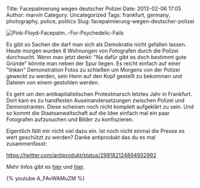 Title: Facepalmierung wegen deutscher Polizei
Date: 2013-02-06 17:05
Author: marvin
Category: Uncategorized
Tags: frankfurt, germany, photography, police, politics
Slug: facepalmierung-wegen-deutscher-polizei

![Pink-Floyd-Facepalm..-For-Psychedelic-Fails]({static}/images/Pink-Floyd-Facepalm..-For-Psychedelic-Fails.jpg)

Es gibt so Sachen die darf man sich als Demokratie nicht gefallen
lassen. Heute morgen wurden 8 Wohnungen von Fotografen durch die Polizei
durchsucht. Wenn man jetzt denkt: "Na dafür gibt es doch bestimmt gute
Gründe" könnte man neben der Spur liegen. Es reicht einfach auf einer
"linken" Demonstration Fotos zu schießen um Morgens von der Polizei
geweckt zu werden, sein Heim auf den Kopf gestellt zu bekommen und
Dateien von einem gestohlen werden.

Es geht um den antikapitalistischen Protestmarsch letztes Jahr in
Frankfurt. Dort kam es zu handfesten Auseinandersetzungen zwischen
Polizei und Demonstranten. Diese scheinen noch nicht komplett aufgeklärt
zu sein. Und so kommt die Staatsanwaltschaft auf die Idee einfach mal
ein paar Fotografen aufzusuchen und Bilder zu konfiszieren.

Eigentlich fällt mir nicht viel dazu ein. Ist noch nicht einmal die
Presse es wert geschützt zu werden? Danke antiprodukt das du es mal
zusammenfasst:

https://twitter.com/antiprodukt/status/299182124894932992

Mehr Infos gibt es [hier](https://www.taz.de/!110503/) und
[hier](http://www.tagesspiegel.de/berlin/polizei-justiz/ermittlung-nach-demo-in-frankfurt-bundesweite-razzia-bei-fotografen/7742288.html).

{% youtube A_FAvWAMuZM %}

